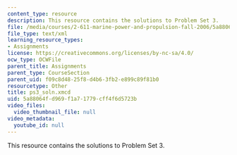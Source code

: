 ```yaml
---
content_type: resource
description: This resource contains the solutions to Problem Set 3.
file: /media/courses/2-611-marine-power-and-propulsion-fall-2006/5a88064fd969f1a71779cff4f6d5723b_ps3_soln.xmcd
file_type: text/xml
learning_resource_types:
- Assignments
license: https://creativecommons.org/licenses/by-nc-sa/4.0/
ocw_type: OCWFile
parent_title: Assignments
parent_type: CourseSection
parent_uid: f09c8d48-25f8-d4b6-3fb2-e899c89f81b0
resourcetype: Other
title: ps3_soln.xmcd
uid: 5a88064f-d969-f1a7-1779-cff4f6d5723b
video_files:
  video_thumbnail_file: null
video_metadata:
  youtube_id: null
---
```

This resource contains the solutions to Problem Set 3.